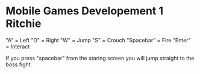 # Mobile Games Developement 1 Ritchie
 
"A" = Left
"D" = Right
"W" = Jump
"S" = Crouch
"Spacebar" = Fire
"Enter" = Interact


If you press "spacebar" from the staring screen you will jump straight to the boss fight
